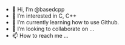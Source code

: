 - 👋 Hi, I’m @basedcpp
- 👀 I’m interested in C, C++
- 🌱 I’m currently learning how to use Github.
- 💞️ I’m looking to collaborate on ...
- 📫 How to reach me ...

<!---
basedcpp/basedcpp is a ✨ special ✨ repository because its `README.md` (this file) appears on your GitHub profile.
You can click the Preview link to take a look at your changes.
--->
